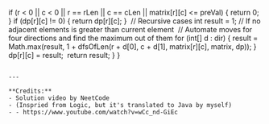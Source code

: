 if (r < 0 || c < 0 || r == rLen || c == cLen || matrix[r][c] <= preVal) {
return 0;
}
if (dp[r][c] != 0) {
return dp[r][c];
}
​
// Recursive cases
int result = 1; // If no adjacent elements is greater than current element
​
// Automate moves for four directions and find the maximum out of them
for (int[] d : dir) {
result = Math.max(result, 1 + dfsOfLen(r + d[0], c + d[1], matrix[r][c], matrix, dp));
}
​
dp[r][c] = result;
​
return result;
}
}
```
​
---
​
**Credits:**
- Solution video by NeetCode
- (Inspried from Logic, but it's translated to Java by myself)
- - https://www.youtube.com/watch?v=wCc_nd-GiEc